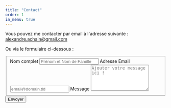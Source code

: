```yaml
---
title: "Contact"
order: 1
in_menu: true
---
```

Vous pouvez me contacter par email à l'adresse suivante : [alexandre.achain@gmail.com](mailto:alexandre.achain@gmail.com)

Ou via le formulaire ci-dessous :
<form id="fs-frm" name="simple-contact-form" accept-charset="utf-8" action="https://formspree.io/f/{form_id}" method="post">
  <fieldset id="fs-frm-inputs">
    <label for="full-name">Nom complet</label>
    <input type="text" name="name" id="full-name" placeholder="Prénom et Nom de Famille" required="true">
    <label for="email-address">Adresse Email</label>
    <input type="email" name="_replyto" id="email-address" placeholder="email@domain.tld" required="true">
    <label for="message">Message</label>
    <textarea rows="5" name="message" id="message" placeholder="Ajouter votre message ici !" required="true"></textarea>
    <input type="hidden" name="_subject" id="email-subject" value="Contact Form Submission">
  </fieldset>
  <input type="submit" value="Envoyer">
</form> 